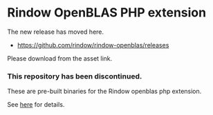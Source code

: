 Rindow OpenBLAS PHP extension
=============================

The new release has moved here.

- https://github.com/rindow/rindow-openblas/releases

Please download from the asset link.


### This repository has been discontinued.

These are pre-built binaries for the Rindow openblas php extension.

See [here](https://github.com/rindow/rindow-openblas) for details.
